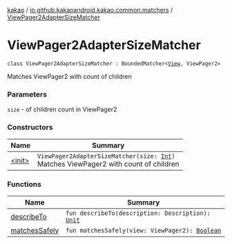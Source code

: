 [kakao](../../index.md) / [io.github.kakaoandroid.kakao.common.matchers](../index.md) / [ViewPager2AdapterSizeMatcher](./index.md)

# ViewPager2AdapterSizeMatcher

`class ViewPager2AdapterSizeMatcher : BoundedMatcher<`[`View`](https://developer.android.com/reference/android/view/View.html)`, ViewPager2>`

Matches ViewPager2 with count of children

### Parameters

`size` - of children count in ViewPager2

### Constructors

| Name | Summary |
|---|---|
| [&lt;init&gt;](-init-.md) | `ViewPager2AdapterSizeMatcher(size: `[`Int`](https://kotlinlang.org/api/latest/jvm/stdlib/kotlin/-int/index.html)`)`<br>Matches ViewPager2 with count of children |

### Functions

| Name | Summary |
|---|---|
| [describeTo](describe-to.md) | `fun describeTo(description: Description): `[`Unit`](https://kotlinlang.org/api/latest/jvm/stdlib/kotlin/-unit/index.html) |
| [matchesSafely](matches-safely.md) | `fun matchesSafely(view: ViewPager2): `[`Boolean`](https://kotlinlang.org/api/latest/jvm/stdlib/kotlin/-boolean/index.html) |
